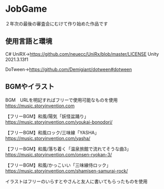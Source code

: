 # JobGame
２年次の最後の審査会にむけて作り始めた作品です
## 使用言語と環境
C#
UniRX→https://github.com/neuecc/UniRx/blob/master/LICENSE
Unity 2021.3.13f1

DoTween→https://github.com/Demigiant/dotween#dotween
## BGMやイラスト
BGM　URLを明記すればフリーで使用可能なものを使用
https://music.storyinvention.com

【フリーBGM】和風/陽気「妖怪盆踊り」　https://music.storyinvention.com/youkai-bonodori/

【フリーBGM】和風ロック/三味線「YASHA」https://music.storyinvention.com/yasha/

【フリーBGM】和風/落ち着く「温泉旅館で流れてそうな曲3」　https://music.storyinvention.com/onsen-ryokan-3/

【フリーBGM】和風/かっこいい「三味線侍ロック」　https://music.storyinvention.com/shamisen-samurai-rock/

イラストはフリーのいらすとやさんと友人に書いてもらったものを使用
